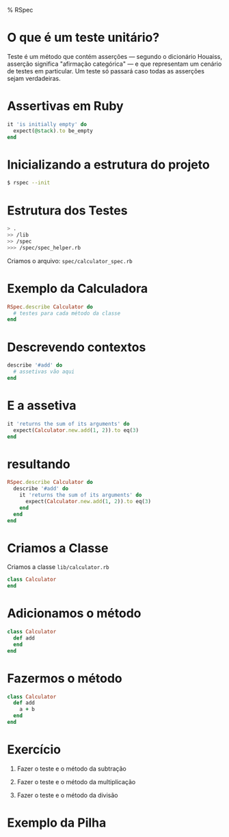 % RSpec

# O que é um teste unitário?

Teste é um método que contém asserções — segundo o dicionário Houaiss, asserção 
significa "afirmação categórica" — e que representam um cenário de testes em 
particular. Um teste só passará caso todas as asserções sejam verdadeiras.

[^1]: https://nandovieira.com.br/tdd-no-rails-unit-tests

# Assertivas em Ruby

```ruby
it 'is initially empty' do
  expect(@stack).to be_empty
end
```

# Inicializando a estrutura do projeto

```bash
$ rspec --init
```

# Estrutura dos Testes

```bash
> .
>> /lib
>> /spec
>>> /spec/spec_helper.rb
```
Criamos o arquivo: `spec/calculator_spec.rb`

# Exemplo da Calculadora

```ruby
RSpec.describe Calculator do
  # testes para cada método da classe
end
```

# Descrevendo contextos

```ruby
describe '#add' do  
  # assetivas vão aqui
end
```

# E a assetiva

```ruby
it 'returns the sum of its arguments' do
  expect(Calculator.new.add(1, 2)).to eq(3)
end
```

# resultando

```ruby
RSpec.describe Calculator do
  describe '#add' do
    it 'returns the sum of its arguments' do
      expect(Calculator.new.add(1, 2)).to eq(3)
    end
  end
end
```

# Criamos a Classe

Criamos a classe `lib/calculator.rb`

```ruby
class Calculator
end
```

# Adicionamos o método

```ruby
class Calculator
  def add
  end
end
```

# Fazermos o método

```ruby
class Calculator
  def add
    a + b
  end
end
```

# Exercício

1) Fazer o teste e o método da subtração

2) Fazer o teste e o método da multiplicação

3) Fazer o teste e o método da divisão

# Exemplo da Pilha